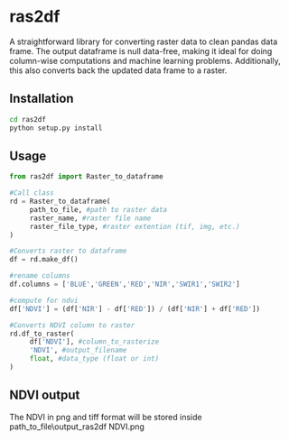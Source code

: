 # ras2df
A straightforward library for converting raster data to clean pandas data frame. The output dataframe is null data-free, making it ideal for doing column-wise computations and machine learning problems. Additionally, this also converts back the updated data frame to a raster.

## Installation
```cmd
cd ras2df
python setup.py install
```

## Usage
```python
from ras2df import Raster_to_dataframe

#Call class 
rd = Raster_to_dataframe(
     path_to_file, #path to raster data
     raster_name, #raster file name
     raster_file_type, #raster extention (tif, img, etc.)
)

#Converts raster to dataframe 
df = rd.make_df()

#rename columns
df.columns = ['BLUE','GREEN','RED','NIR','SWIR1','SWIR2']

#compute for ndvi
df['NDVI'] = (df['NIR'] - df['RED']) / (df['NIR'] + df['RED'])

#Converts NDVI column to raster
rd.df_to_raster(
     df['NDVI'], #column_to_rasterize
     'NDVI', #output_filename
     float, #data_type (float or int)
)
```
## NDVI output
The NDVI in png and tiff format will be stored inside
path_to_file\output_ras2df
NDVI.png

